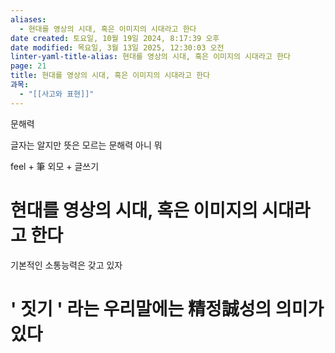 ```yaml
---
aliases:
  - 현대를 영상의 시대, 혹은 이미지의 시대라고 한다
date created: 토요일, 10월 19일 2024, 8:17:39 오후
date modified: 목요일, 3월 13일 2025, 12:30:03 오전
linter-yaml-title-alias: 현대를 영상의 시대, 혹은 이미지의 시대라고 한다
page: 21
title: 현대를 영상의 시대, 혹은 이미지의 시대라고 한다
과목:
  - "[[사고와 표현]]"
---
```


문해력

글자는 알지만 뜻은 모르는 문해력
아니 뭐

feel + 筆
외모 + 글쓰기

# 현대를 영상의 시대, 혹은 이미지의 시대라고 한다

기본적인 소통능력은 갖고 있자

# ' 짓기 ' 라는 우리말에는 精정誠성의 의미가 있다
